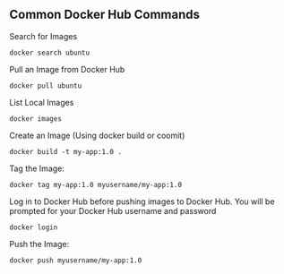 ## Common Docker Hub Commands

Search for Images
```
docker search ubuntu
```

Pull an Image from Docker Hub
```
docker pull ubuntu
```

List Local Images
```
docker images
```

Create an Image (Using docker build or coomit)
```
docker build -t my-app:1.0 .
```

Tag the Image:
```
docker tag my-app:1.0 myusername/my-app:1.0
```

Log in to Docker Hub before pushing images to Docker Hub. You will be prompted for your Docker Hub username and password
```
docker login
```


Push the Image:
```
docker push myusername/my-app:1.0
```


